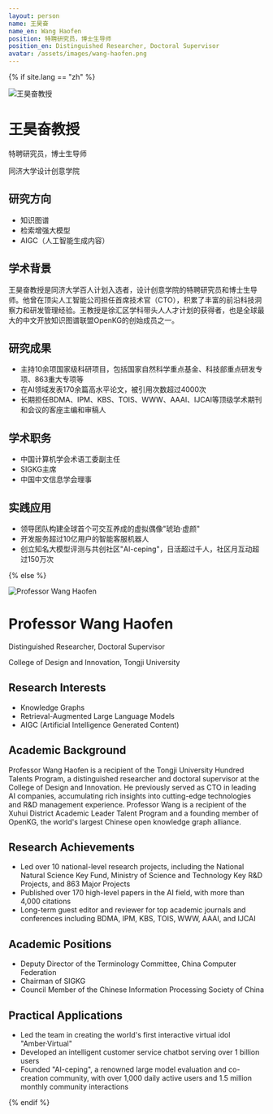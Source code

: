 ```yaml
---
layout: person
name: 王昊奋
name_en: Wang Haofen
position: 特聘研究员，博士生导师
position_en: Distinguished Researcher, Doctoral Supervisor
avatar: /assets/images/wang-haofen.png
---
```


{% if site.lang == "zh" %}

<div class="profile-header">
  <div class="profile-image">
    <img src="{{ page.avatar }}" alt="王昊奋教授" class="avatar">
  </div>
  <div class="profile-info">
    <h1>王昊奋教授</h1>
    <p>特聘研究员，博士生导师</p>
    <p>同济大学设计创意学院</p>
  </div>
</div>

## 研究方向

- 知识图谱
- 检索增强大模型
- AIGC（人工智能生成内容）

## 学术背景

王昊奋教授是同济大学百人计划入选者，设计创意学院的特聘研究员和博士生导师。他曾在顶尖人工智能公司担任首席技术官（CTO），积累了丰富的前沿科技洞察力和研发管理经验。王教授是徐汇区学科带头人人才计划的获得者，也是全球最大的中文开放知识图谱联盟OpenKG的创始成员之一。

## 研究成果

- 主持10余项国家级科研项目，包括国家自然科学重点基金、科技部重点研发专项、863重大专项等
- 在AI领域发表170余篇高水平论文，被引用次数超过4000次
- 长期担任BDMA、IPM、KBS、TOIS、WWW、AAAI、IJCAI等顶级学术期刊和会议的客座主编和审稿人

## 学术职务

- 中国计算机学会术语工委副主任
- SIGKG主席
- 中国中文信息学会理事

## 实践应用

- 领导团队构建全球首个可交互养成的虚拟偶像"琥珀·虚颜"
- 开发服务超过10亿用户的智能客服机器人
- 创立知名大模型评测与共创社区"AI-ceping"，日活超过千人，社区月互动超过150万次

{% else %}

<div class="profile-header">
  <div class="profile-image">
    <img src="{{ page.avatar }}" alt="Professor Wang Haofen" class="avatar">
  </div>
  <div class="profile-info">
    <h1>Professor Wang Haofen</h1>
    <p>Distinguished Researcher, Doctoral Supervisor</p>
    <p>College of Design and Innovation, Tongji University</p>
  </div>
</div>

## Research Interests

- Knowledge Graphs
- Retrieval-Augmented Large Language Models
- AIGC (Artificial Intelligence Generated Content)

## Academic Background

Professor Wang Haofen is a recipient of the Tongji University Hundred Talents Program, a distinguished researcher and doctoral supervisor at the College of Design and Innovation. He previously served as CTO in leading AI companies, accumulating rich insights into cutting-edge technologies and R&D management experience. Professor Wang is a recipient of the Xuhui District Academic Leader Talent Program and a founding member of OpenKG, the world's largest Chinese open knowledge graph alliance.

## Research Achievements

- Led over 10 national-level research projects, including the National Natural Science Key Fund, Ministry of Science and Technology Key R&D Projects, and 863 Major Projects
- Published over 170 high-level papers in the AI field, with more than 4,000 citations
- Long-term guest editor and reviewer for top academic journals and conferences including BDMA, IPM, KBS, TOIS, WWW, AAAI, and IJCAI

## Academic Positions

- Deputy Director of the Terminology Committee, China Computer Federation
- Chairman of SIGKG
- Council Member of the Chinese Information Processing Society of China

## Practical Applications

- Led the team in creating the world's first interactive virtual idol "Amber·Virtual"
- Developed an intelligent customer service chatbot serving over 1 billion users
- Founded "AI-ceping", a renowned large model evaluation and co-creation community, with over 1,000 daily active users and 1.5 million monthly community interactions

{% endif %}
